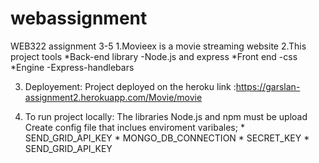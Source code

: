 # webassignment
WEB322 assignment 3-5
   1.Movieex is a movie streaming website
   2.This project tools
   *Back-end library
      -Node.js and express
   *Front end
      -css
    *Engine
    -Express-handlebars
    
 3. Deployement: Project deployed on the heroku link :https://garslan-assignment2.herokuapp.com/Movie/movie
   
 4. To run project locally:
    The libraries Node.js and npm must be upload 
    Create config file that inclues enviroment varibales;
          * SEND_GRID_API_KEY
          * MONGO_DB_CONNECTION 
          * SECRET_KEY
          * SEND_GRID_API_KEY
    
    
    
    
